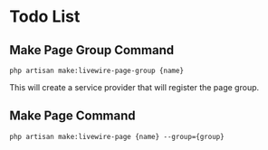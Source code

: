 # Todo List

## Make Page Group Command

`php artisan make:livewire-page-group {name}`

This will create a service provider that will register the page group.

## Make Page Command

`php artisan make:livewire-page {name} --group={group}`
